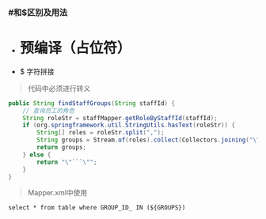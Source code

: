 ### #和$区别及用法

* # 预编译（占位符）
* $ 字符拼接

> 代码中必须进行转义

```java
public String findStaffGroups(String staffId) {
    // 查询员工的角色
    String roleStr = staffMapper.getRoleByStaffId(staffId);
    if (org.springframework.util.StringUtils.hasText(roleStr)) {
        String[] roles = roleStr.split(",");
        String groups = Stream.of(roles).collect(Collectors.joining("\",\"", "\"", "\""));
        return groups;
    } else {
        return "\"```\"";
    }
}
```

> Mapper.xml中使用

```xml
select * from table where GROUP_ID_ IN (${GROUPS})
```
